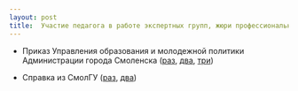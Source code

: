 ```yaml
---
layout: post
title:  Участие педагога в работе экспертных групп, жюри профессиональных конкурсов
---
```


- Приказ Управления образования и молодежной политики Администрации города Смоленска ([раз](../content/form15/), [два](../content/form15/), [три](../content/form15/))

- Справка из СмолГУ ([раз](../content/form15/), [два](../content/form15/))
